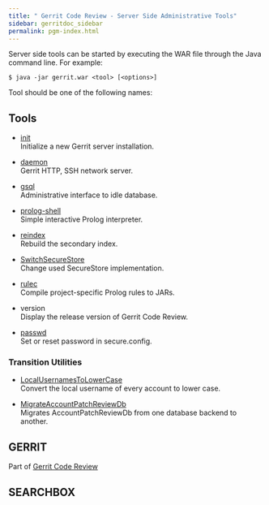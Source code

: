 ```yaml
---
title: " Gerrit Code Review - Server Side Administrative Tools"
sidebar: gerritdoc_sidebar
permalink: pgm-index.html
---
```

Server side tools can be started by executing the WAR file through the
Java command line. For example:

    $ java -jar gerrit.war <tool> [<options>]

Tool should be one of the following names:

## Tools

  - [init](pgm-init.html)  
    Initialize a new Gerrit server installation.

  - [daemon](pgm-daemon.html)  
    Gerrit HTTP, SSH network server.

  - [gsql](pgm-gsql.html)  
    Administrative interface to idle database.

  - [prolog-shell](pgm-prolog-shell.html)  
    Simple interactive Prolog interpreter.

  - [reindex](pgm-reindex.html)  
    Rebuild the secondary index.

  - [SwitchSecureStore](pgm-SwitchSecureStore.html)  
    Change used SecureStore implementation.

  - [rulec](pgm-rulec.html)  
    Compile project-specific Prolog rules to JARs.

  - version  
    Display the release version of Gerrit Code Review.

  - [passwd](pgm-passwd.html)  
    Set or reset password in secure.config.

### Transition Utilities

  - [LocalUsernamesToLowerCase](pgm-LocalUsernamesToLowerCase.html)  
    Convert the local username of every account to lower
    case.

  - [MigrateAccountPatchReviewDb](pgm-MigrateAccountPatchReviewDb.html)  
    Migrates AccountPatchReviewDb from one database backend to another.

## GERRIT

Part of [Gerrit Code Review](index.html)

## SEARCHBOX

